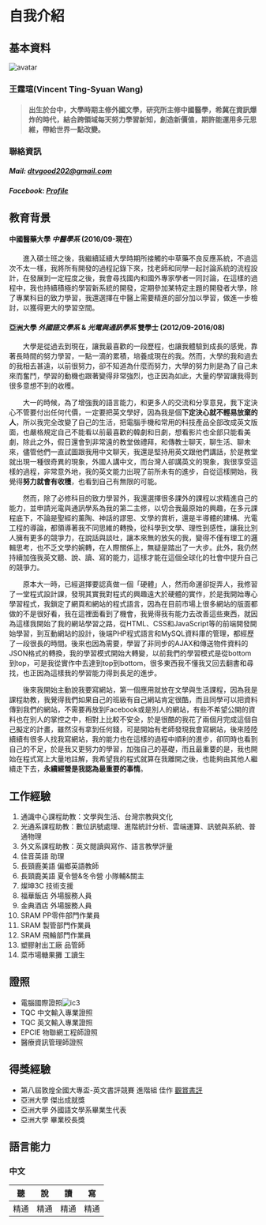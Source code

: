 # 自我介紹

## 基本資料
![avatar](https://avatars2.githubusercontent.com/u/8935531?v=3&s=460)
### 王霆瑄(Vincent Ting-Syuan Wang)
> #### 出生於台中，大學時期主修外國文學，研究所主修中國醫學，希冀在資訊爆炸的時代，結合跨領域每天努力學習新知，創造新價值，期許能運用多元思維，帶給世界一點改變。

### 聯絡資訊

##### Mail: [dtvgood202@gmail.com](mailto:dtvgood202@gmail.com)

##### Facebook: [Profile](https://www.facebook.com/dtvgood202)

## 教育背景

#### 中國醫藥大學 _中醫學系_ (2016/09-現在）
&emsp;&emsp;進入碩士班之後，我繼續延續大學時期所接觸的中草藥不良反應系統，不過這次不太一樣，我將所有開發的過程記錄下來，找老師和同學一起討論系統的流程設計，在發展到一定程度之後，我會尋找國內和國外專家學者一同討論，在這樣的過程中，我也持續積極的學習新系統的開發，定期參加某特定主題的開發者大學，除了專業科目的致力學習，我還選擇在中醫上需要精進的部分加以學習，做進一步檢討，以獲得更大的學習空間。


#### 亞洲大學 _外國語文學系_ &amp; _光電與通訊學系_ 雙學士 (2012/09-2016/08)
&emsp;&emsp;大學是從過去到現在，讓我最喜歡的一段歷程，也讓我體驗到成長的感覺，靠著長時間的努力學習，一點一滴的累積，培養成現在的我。然而，大學的我和過去的我相去甚遠，以前很努力，卻不知道為什麼而努力，大學的努力則是為了自己未來而奮鬥，學習的動機也跟著變得非常強烈，也正因為如此，大量的學習讓我得到很多意想不到的收穫。

&emsp;&emsp;大一的時候，為了增強我的語言能力，和更多人的交流和分享意見，我下定決心不管要付出任何代價，一定要把英文學好，因為我是個**下定決心就不輕易放棄的人**，所以我完全改變了自己的生活，把電腦手機和常用的科技產品全部改成英文版面，也嚴格規定自己不能看以前最喜歡的韓劇和日劇，想看影片也全部只能看美劇，除此之外，假日還會到非常遠的教堂做禮拜，和傳教士聊天，聊生活、聊未來，儘管他們一直試圖跟我用中文聊天，我還是堅持用英文跟他們講話，於是教堂就出現一種很奇異的現象，外國人講中文，而台灣人卻講英文的現象，我很享受這樣的過程，非常意外地，我的英文能力出現了前所未有的進步，自從這樣開始，我覺得**努力就會有收穫**，也看到自己有無限的可能。

&emsp;&emsp;然而，除了必修科目的致力學習外，我還選擇很多課外的課程以求精進自己的能力，並申請光電與通訊學系為我的第二主修，以切合我最原始的興趣，在多元課程底下，不論是聖經的薰陶、神話的謬思、文學的賞析，還是半導體的建構、光電工程的導論，都領導著我不同思維的轉換，從科學到文學、理性到感性，讓我比別人擁有更多的競爭力，在說話與談吐，讓本來無的放矢的我，變得不僅有理工的邏輯思考，也不乏文學的婉轉，在人際關係上，無疑是踏出了一大步。此外，我仍然持續加強我英文聽、說、讀、寫的能力，這樣才能在這個全球化的社會中提升自己的競爭力。

&emsp;&emsp;原本大一時，已經選擇要認真做一個「硬體」人，然而命運卻捉弄人，我修習了一堂程式設計課，發現其實我對程式的興趣遠大於硬體的實作，於是我開始專心學習程式，我鎖定了網頁和網站的程式語言，因為在目前市場上很多網站的版面都做的不是很好看，我在這裡面看到了機會，我覺得我有能力去改善這些東西，就因為這樣我開始了我的網站學習之路，從HTML、CSS和JavaScript等的前端開發開始學習，到互動網站的設計，後端PHP程式語言和MySQL資料庫的管理，都經歷了一段很長的時間。後來也因為需要，學習了非同步的AJAX和傳送物件資料的JSON格式的轉換，我的學習模式開始大轉變，以前我們的學習模式是從bottom到top，可是我從實作中去達到top到bottom，很多東西我不懂我又回去翻書和尋找，也正因為這樣我的學習能力得到長足的進步。

&emsp;&emsp;後來我開始主動說我要寫網站，第一個應用就放在文學與生活課程，因為我是課程助教，我覺得我們如果自己的班級有自己網站肯定很酷，而且同學可以把資料傳到我們的網站，不需要再放到Facebook或是別人的網站，有些不希望公開的資料也在別人的掌控之中，相對上比較不安全，於是很酷的我花了兩個月完成這個自己擬定的計畫，雖然沒有拿到任何錢，可是開始有老師發現我會寫網站，後來陸陸續續有很多人找我寫網站，我的能力也在這樣的過程中順利的進步，卻同時也看到自己的不足，於是我又更努力的學習，加強自己的基礎，而且最重要的是，我也開始在程式寫上大量地註解，我希望我的程式就算在我離開之後，也能夠由其他人繼續走下去，**永續經營是我認為最重要的事情**。

## 工作經驗

1. 通識中心課程助教：文學與生活、台灣宗教與文化
2. 光通系課程助教：數位訊號處理、進階統計分析、雲端運算、訊號與系統、普通物理
3. 外文系課程助教：英文閱讀與寫作、語言教學評量
4. 佳音英語 助理
5. 長頸鹿美語 偏鄉英語教師
6. 長頸鹿美語 夏令營&amp;冬令營 小隊輔&amp;關主
7. 燦坤3C 技術支援
8. 福華飯店 外場服務人員
9. 金典酒店 外場服務人員
10. SRAM PP零件部門作業員
11. SRAM 製管部門作業員
12. SRAM 飛輪部門作業員
13. 塑膠射出工廠 品管師
14. 菜市場糖果攤 工讀生

## 證照

+ 電腦國際證照![ic3](http://i.imgur.com/5UsbPLg.jpg)
+ TQC 中文輸入專業證照
+ TQC 英文輸入專業證照
+ EPCIE 物聯網工程師證照
+ 醫療資訊管理師證照

## 得獎經驗

- 第八屆敦煌全國大專盃-英文書評競賽 進階組 佳作 [觀賞書評](http://www.cavesbooks.com.tw/bookreview8/images/page/B15.pdf)
- 亞洲大學 傑出成就獎
- 亞洲大學 外國語文學系畢業生代表
- 亞洲大學 畢業校長獎

## 語言能力

### 中文
|聽|說|讀|寫|
|:-:|:-:|:-:|:-:|
|精通|精通|精通|精通|
